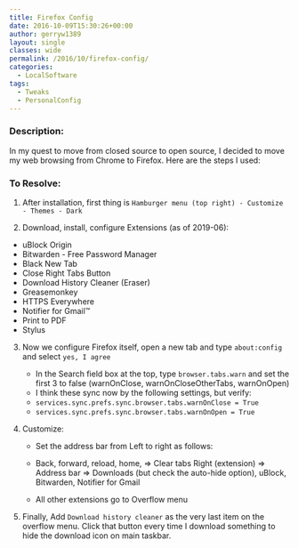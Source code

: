 ```yaml
---
title: Firefox Config
date: 2016-10-09T15:30:26+00:00
author: gerryw1389
layout: single
classes: wide
permalink: /2016/10/firefox-config/
categories:
  - LocalSoftware
tags:
  - Tweaks
  - PersonalConfig
---
```

<!--more-->

### Description:

In my quest to move from closed source to open source, I decided to move my web browsing from Chrome to Firefox. Here are the steps I used:

### To Resolve:

1. After installation, first thing is `Hamburger menu (top right) - Customize - Themes - Dark`

2. Download, install, configure Extensions (as of 2019-06):
  - uBlock Origin
  - Bitwarden - Free Password Manager
  - Black New Tab
  - Close Right Tabs Button
  - Download History Cleaner (Eraser)
  - Greasemonkey
  - HTTPS Everywhere
  - Notifier for Gmail™
  - Print to PDF
  - Stylus

3. Now we configure Firefox itself, open a new tab and type `about:config` and select `yes, I agree`

   - In the Search field box at the top, type `browser.tabs.warn` and set the first 3 to false (warnOnClose, warnOnCloseOtherTabs, warnOnOpen)
   - I think these sync now by the following settings, but verify:
   - `services.sync.prefs.sync.browser.tabs.warnOnClose = True`
   - `services.sync.prefs.sync.browser.tabs.warnOnOpen = True`

4. Customize:

   - Set the address bar from Left to right as follows:
  
   - Back, forward, reload, home, => Clear tabs Right (extension) => Address bar => Downloads (but check the auto-hide option), uBlock, Bitwarden, Notifier for Gmail
  
   - All other extensions go to Overflow menu 

5. Finally, Add `Download history cleaner` as the very last item on the overflow menu. Click that button every time I download something to hide the download icon on main taskbar.